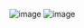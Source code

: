 ![image](https://github.com/dynamomanal/student-portfolio/assets/133088089/b49db1f1-3458-43b1-bd3c-dc70c9062049)
![image](https://github.com/dynamomanal/student-portfolio/assets/133088089/4f3a4392-0dcf-4525-bac0-5b734ca4ceaa)

